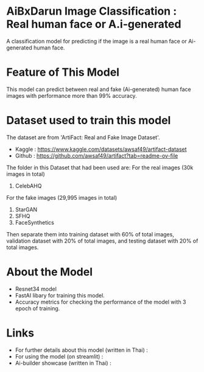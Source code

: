# AiBxDarun Image Classification : Real human face or A.i-generated
A classification model for predicting if the image is a real human face or Ai-generated human face.

# Feature of This Model
This model can predict between real and fake (Ai-generated) human face images with performance more than 99% accuracy.

# Dataset used to train this model
The dataset are from 'ArtiFact: Real and Fake Image Dataset'.
- Kaggle : https://www.kaggle.com/datasets/awsaf49/artifact-dataset
- Github : https://github.com/awsaf49/artifact?tab=readme-ov-file

The folder in this Dataset that had been used are:
For the real images (30k images in total)
1. CelebAHQ

For the fake images (29,995 images in total)
1. StarGAN
2. SFHQ
3. FaceSynthetics

Then separate them into training dataset with 60% of total images, validation dataset with 20% of total images, and testing dataset with 20% of total images.

# About the Model
- Resnet34 model
- FastAI libary for training this model.
- Accuracy metrics for checking the performance of the model with 3 epoch of training.

# Links
- For further details about this model (written in Thai) :
- For using the model (on streamlit) :
- Ai-builder showcase (written in Thai) :
